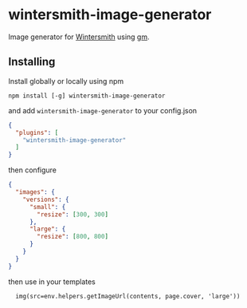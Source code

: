 wintersmith-image-generator
==================

Image generator for [Wintersmith](https://github.com/jnordberg/wintersmith)
using [gm](https://www.npmjs.com/package/gm).

## Installing

Install globally or locally using npm

```
npm install [-g] wintersmith-image-generator
```

and add `wintersmith-image-generator` to your config.json

```json
{
  "plugins": [
    "wintersmith-image-generator"
  ]
}
```

then configure

```json
{
  "images": {
    "versions": {
      "small": {
        "resize": [300, 300]
      },
      "large": {
        "resize": [800, 800]
      }
    }
  }
}
```

then use in your templates

```jade
  img(src=env.helpers.getImageUrl(contents, page.cover, 'large'))
````
